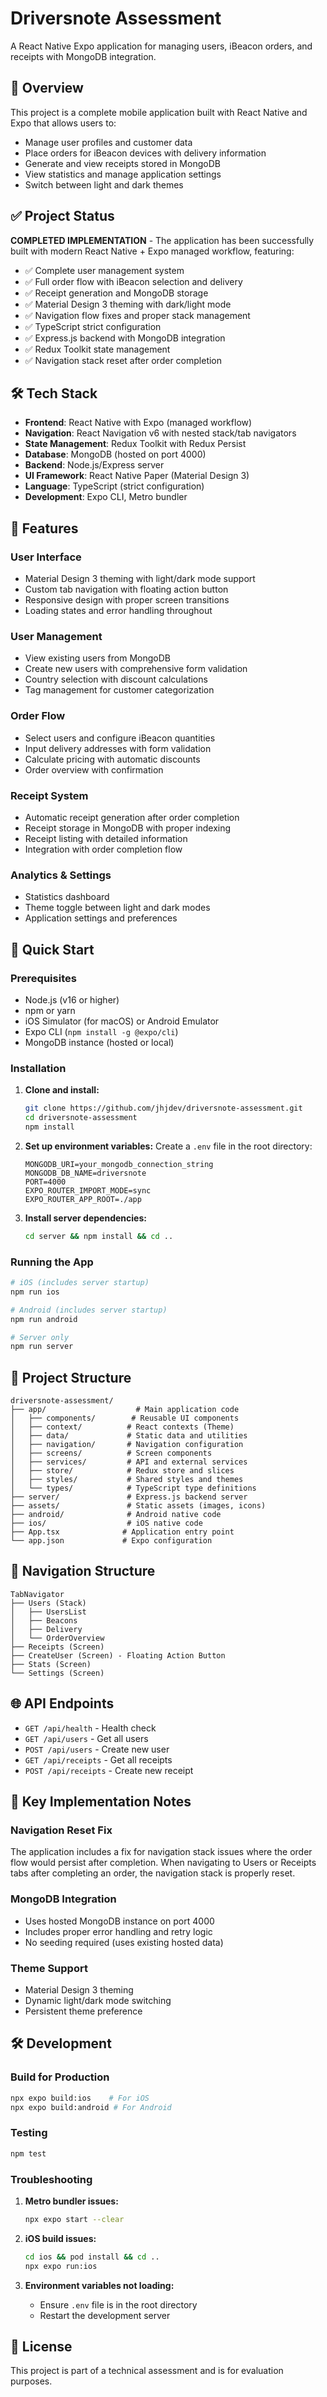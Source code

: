 # Driversnote Assessment

A React Native Expo application for managing users, iBeacon orders, and receipts with MongoDB integration.

## 🎯 Overview

This project is a complete mobile application built with React Native and Expo that allows users to:

- Manage user profiles and customer data
- Place orders for iBeacon devices with delivery information
- Generate and view receipts stored in MongoDB
- View statistics and manage application settings
- Switch between light and dark themes

## ✅ Project Status

**COMPLETED IMPLEMENTATION** - The application has been successfully built with modern React Native + Expo managed workflow, featuring:

- ✅ Complete user management system
- ✅ Full order flow with iBeacon selection and delivery
- ✅ Receipt generation and MongoDB storage
- ✅ Material Design 3 theming with dark/light mode
- ✅ Navigation flow fixes and proper stack management
- ✅ TypeScript strict configuration
- ✅ Express.js backend with MongoDB integration
- ✅ Redux Toolkit state management
- ✅ Navigation stack reset after order completion

## 🛠 Tech Stack

- **Frontend**: React Native with Expo (managed workflow)
- **Navigation**: React Navigation v6 with nested stack/tab navigators
- **State Management**: Redux Toolkit with Redux Persist
- **Database**: MongoDB (hosted on port 4000)
- **Backend**: Node.js/Express server
- **UI Framework**: React Native Paper (Material Design 3)
- **Language**: TypeScript (strict configuration)
- **Development**: Expo CLI, Metro bundler

## 📱 Features

### User Interface
- Material Design 3 theming with light/dark mode support
- Custom tab navigation with floating action button
- Responsive design with proper screen transitions
- Loading states and error handling throughout

### User Management
- View existing users from MongoDB
- Create new users with comprehensive form validation
- Country selection with discount calculations
- Tag management for customer categorization

### Order Flow
- Select users and configure iBeacon quantities
- Input delivery addresses with form validation
- Calculate pricing with automatic discounts
- Order overview with confirmation

### Receipt System
- Automatic receipt generation after order completion
- Receipt storage in MongoDB with proper indexing
- Receipt listing with detailed information
- Integration with order completion flow

### Analytics & Settings
- Statistics dashboard
- Theme toggle between light and dark modes
- Application settings and preferences

## 🚀 Quick Start

### Prerequisites
- Node.js (v16 or higher)
- npm or yarn
- iOS Simulator (for macOS) or Android Emulator
- Expo CLI (`npm install -g @expo/cli`)
- MongoDB instance (hosted or local)

### Installation

1. **Clone and install:**
   ```bash
   git clone https://github.com/jhjdev/driversnote-assessment.git
   cd driversnote-assessment
   npm install
   ```

2. **Set up environment variables:**
   Create a `.env` file in the root directory:
   ```env
   MONGODB_URI=your_mongodb_connection_string
   MONGODB_DB_NAME=driversnote
   PORT=4000
   EXPO_ROUTER_IMPORT_MODE=sync
   EXPO_ROUTER_APP_ROOT=./app
   ```

3. **Install server dependencies:**
   ```bash
   cd server && npm install && cd ..
   ```

### Running the App

```bash
# iOS (includes server startup)
npm run ios

# Android (includes server startup)
npm run android

# Server only
npm run server
```

## 📁 Project Structure

```
driversnote-assessment/
├── app/                    # Main application code
│   ├── components/        # Reusable UI components
│   ├── context/          # React contexts (Theme)
│   ├── data/             # Static data and utilities
│   ├── navigation/       # Navigation configuration
│   ├── screens/          # Screen components
│   ├── services/         # API and external services
│   ├── store/            # Redux store and slices
│   ├── styles/           # Shared styles and themes
│   └── types/            # TypeScript type definitions
├── server/               # Express.js backend server
├── assets/               # Static assets (images, icons)
├── android/              # Android native code
├── ios/                  # iOS native code
├── App.tsx              # Application entry point
└── app.json             # Expo configuration
```

## 🔄 Navigation Structure

```
TabNavigator
├── Users (Stack)
│   ├── UsersList
│   ├── Beacons
│   ├── Delivery
│   └── OrderOverview
├── Receipts (Screen)
├── CreateUser (Screen) - Floating Action Button
├── Stats (Screen)
└── Settings (Screen)
```

## 🌐 API Endpoints

- `GET /api/health` - Health check
- `GET /api/users` - Get all users
- `POST /api/users` - Create new user
- `GET /api/receipts` - Get all receipts
- `POST /api/receipts` - Create new receipt

## 🧪 Key Implementation Notes

### Navigation Reset Fix
The application includes a fix for navigation stack issues where the order flow would persist after completion. When navigating to Users or Receipts tabs after completing an order, the navigation stack is properly reset.

### MongoDB Integration
- Uses hosted MongoDB instance on port 4000
- Includes proper error handling and retry logic
- No seeding required (uses existing hosted data)

### Theme Support
- Material Design 3 theming
- Dynamic light/dark mode switching
- Persistent theme preference

## 🛠 Development

### Build for Production
```bash
npx expo build:ios    # For iOS
npx expo build:android # For Android
```

### Testing
```bash
npm test
```

### Troubleshooting

1. **Metro bundler issues:**
   ```bash
   npx expo start --clear
   ```

2. **iOS build issues:**
   ```bash
   cd ios && pod install && cd ..
   npx expo run:ios
   ```

3. **Environment variables not loading:**
   - Ensure `.env` file is in the root directory
   - Restart the development server

## 📄 License

This project is part of a technical assessment and is for evaluation purposes.
